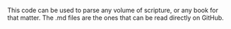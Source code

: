 This code can be used to parse any volume of scripture, or any book for that matter.
The .md files are the ones that can be read directly on GitHub.
